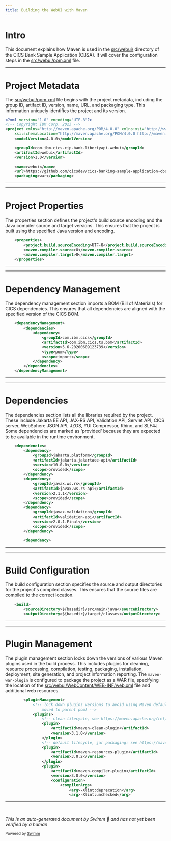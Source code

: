 ```yaml
---
title: Building the WebUI with Maven
---
```

# Intro

This document explains how Maven is used in the <SwmPath>[src/webui/](src/webui/)</SwmPath> directory of the CICS Bank Sample Application (CBSA). It will cover the configuration steps in the <SwmPath>[src/webui/pom.xml](src/webui/pom.xml)</SwmPath> file.

<SwmSnippet path="/src/webui/pom.xml" line="1">

---

# Project Metadata

The <SwmPath>[src/webui/pom.xml](src/webui/pom.xml)</SwmPath> file begins with the project metadata, including the group ID, artifact ID, version, name, URL, and packaging type. This information uniquely identifies the project and its version.

```xml
<?xml version="1.0" encoding="UTF-8"?>
<!-- Copyright IBM Corp. 2023 -->
<project xmlns="http://maven.apache.org/POM/4.0.0" xmlns:xsi="http://www.w3.org/2001/XMLSchema-instance"
	xsi:schemaLocation="http://maven.apache.org/POM/4.0.0 http://maven.apache.org/xsd/maven-4.0.0.xsd">
	<modelVersion>4.0.0</modelVersion>

	<groupId>com.ibm.cics.cip.bank.libertyapi.webui</groupId>
	<artifactId>webui</artifactId>
	<version>1.0</version>

	<name>webui</name>
	<url>https://github.com/cicsdev/cics-banking-sample-application-cbsa</url>
	<packaging>war</packaging>
```

---

</SwmSnippet>

<SwmSnippet path="/src/webui/pom.xml" line="15">

---

# Project Properties

The properties section defines the project's build source encoding and the Java compiler source and target versions. This ensures that the project is built using the specified Java version and encoding.

```xml
	<properties>
		<project.build.sourceEncoding>UTF-8</project.build.sourceEncoding>
		<maven.compiler.source>8</maven.compiler.source>
		<maven.compiler.target>8</maven.compiler.target>
	</properties>
```

---

</SwmSnippet>

<SwmSnippet path="/src/webui/pom.xml" line="22">

---

# Dependency Management

The dependency management section imports a BOM (Bill of Materials) for CICS dependencies. This ensures that all dependencies are aligned with the specified version of the CICS BOM.

```xml
	<dependencyManagement>
		<dependencies>
			<dependency>
				<groupId>com.ibm.cics</groupId>
				<artifactId>com.ibm.cics.ts.bom</artifactId>
				<version>5.6-20200609123739</version>
				<type>pom</type>
				<scope>import</scope>
			</dependency>
		</dependencies>
	</dependencyManagement>
```

---

</SwmSnippet>

<SwmSnippet path="/src/webui/pom.xml" line="34">

---

# Dependencies

The dependencies section lists all the libraries required by the project. These include Jakarta EE API, JAX-RS API, Validation API, Servlet API, CICS server, WebSphere JSON API, JZOS, YUI Compressor, Rhino, and SLF4J. Some dependencies are marked as 'provided' because they are expected to be available in the runtime environment.

```xml
	<dependencies>
        <dependency>
            <groupId>jakarta.platform</groupId>
            <artifactId>jakarta.jakartaee-api</artifactId>
            <version>10.0.0</version>
            <scope>provided</scope>
        </dependency>
		<dependency>
			<groupId>javax.ws.rs</groupId>
			<artifactId>javax.ws.rs-api</artifactId>
			<version>2.1.1</version>
			<scope>provided</scope>
		</dependency>
		<dependency>
			<groupId>javax.validation</groupId>
			<artifactId>validation-api</artifactId>
			<version>2.0.1.Final</version>
			<scope>provided</scope>
		</dependency>

		<dependency>
```

---

</SwmSnippet>

<SwmSnippet path="/src/webui/pom.xml" line="99">

---

# Build Configuration

The build configuration section specifies the source and output directories for the project's compiled classes. This ensures that the source files are compiled to the correct location.

```xml
	<build>
		<sourceDirectory>${basedir}/src/main/java</sourceDirectory>
		<outputDirectory>${basedir}/target/classes</outputDirectory>
```

---

</SwmSnippet>

<SwmSnippet path="/src/webui/pom.xml" line="102">

---

# Plugin Management

The plugin management section locks down the versions of various Maven plugins used in the build process. This includes plugins for cleaning, resource processing, compilation, testing, packaging, installation, deployment, site generation, and project information reporting. The <SwmToken path="src/webui/pom.xml" pos="153:4:8" line-data="					&lt;artifactId&gt;maven-war-plugin&lt;/artifactId&gt;">`maven-war-plugin`</SwmToken> is configured to package the project as a WAR file, specifying the location of the <SwmPath>[src/webui/WebContent/WEB-INF/web.xml](src/webui/WebContent/WEB-INF/web.xml)</SwmPath> file and additional web resources.

```xml
		<pluginManagement>
			<!-- lock down plugins versions to avoid using Maven defaults (may be 
				moved to parent pom) -->
			<plugins>
				<!-- clean lifecycle, see https://maven.apache.org/ref/current/maven-core/lifecycles.html#clean_Lifecycle -->
				<plugin>
					<artifactId>maven-clean-plugin</artifactId>
					<version>3.1.0</version>
				</plugin>
				<!-- default lifecycle, jar packaging: see https://maven.apache.org/ref/current/maven-core/default-bindings.html#Plugin_bindings_for_jar_packaging -->
				<plugin>
					<artifactId>maven-resources-plugin</artifactId>
					<version>3.0.2</version>
				</plugin>
				<plugin>
					<artifactId>maven-compiler-plugin</artifactId>
					<version>3.8.0</version>
					<configuration>
						<compilerArgs>
							<arg>-Xlint:deprecation</arg>
							<arg>-Xlint:unchecked</arg>
```

---

</SwmSnippet>

&nbsp;

*This is an auto-generated document by Swimm 🌊 and has not yet been verified by a human*

<SwmMeta version="3.0.0" repo-id="Z2l0aHViJTNBJTNBY2ljcy1iYW5raW5nLXNhbXBsZS1hcHBsaWNhdGlvbi1jYnNhLUlCTS1EZW1vJTNBJTNBU3dpbW0tRGVtbw==" repo-name="cics-banking-sample-application-cbsa-IBM-Demo"><sup>Powered by [Swimm](/)</sup></SwmMeta>
